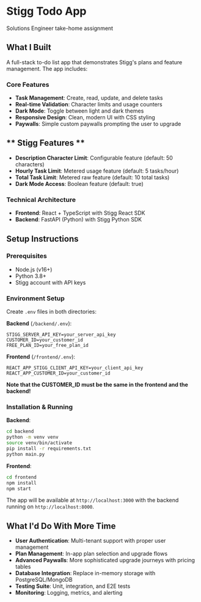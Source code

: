 # Stigg Todo App
Solutions Engineer take-home assignment

## What I Built

A full-stack to-do list app that demonstrates Stigg's plans and feature management. The app includes:

### Core Features
- **Task Management**: Create, read, update, and delete tasks
- **Real-time Validation**: Character limits and usage counters
- **Dark Mode**: Toggle between light and dark themes
- **Responsive Design**: Clean, modern UI with CSS styling
- **Paywalls**: Simple custom paywalls prompting the user to upgrade

## ** Stigg Features **
- **Description Character Limit**: Configurable feature (default: 50 characters)
- **Hourly Task Limit**: Metered usage feature (default: 5 tasks/hour)
- **Total Task Limit**: Metered raw feature (default: 10 total tasks)
- **Dark Mode Access**: Boolean feature (default: true)

### Technical Architecture
- **Frontend**: React + TypeScript with Stigg React SDK
- **Backend**: FastAPI (Python) with Stigg Python SDK

## Setup Instructions

### Prerequisites
- Node.js (v16+)
- Python 3.8+
- Stigg account with API keys

### Environment Setup
Create `.env` files in both directories:

**Backend** (`/backend/.env`):
```
STIGG_SERVER_API_KEY=your_server_api_key
CUSTOMER_ID=your_customer_id  
FREE_PLAN_ID=your_free_plan_id
```

**Frontend** (`/frontend/.env`):
```
REACT_APP_STIGG_CLIENT_API_KEY=your_client_api_key
REACT_APP_CUSTOMER_ID=your_customer_id
```

**Note that the CUSTOMER_ID must be the same in the frontend and the backend!**

### Installation & Running

**Backend**:
```bash
cd backend
python -m venv venv
source venv/bin/activate
pip install -r requirements.txt
python main.py
```

**Frontend**:
```bash
cd frontend
npm install
npm start
```

The app will be available at `http://localhost:3000` with the backend running on `http://localhost:8000`.

## What I'd Do With More Time

- **User Authentication**: Multi-tenant support with proper user management
- **Plan Management**: In-app plan selection and upgrade flows
- **Advanced Paywalls**: More sophisticated upgrade journeys with pricing tables
- **Database Integration**: Replace in-memory storage with PostgreSQL/MongoDB
- **Testing Suite**: Unit, integration, and E2E tests
- **Monitoring**: Logging, metrics, and alerting

